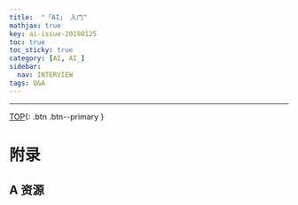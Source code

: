 ```yaml
---
title:  "「AI」 入门"
mathjax: true
key: ai-issue-20190125
toc: true
toc_sticky: true
category: [AI, AI_]
sidebar:
  nav: INTERVIEW
tags: Q&A
---
```


<span id='head'></span>  


<!--more-->

-------------------  
[TOP](#head){: .btn .btn--primary }


# 附录
## A 资源
